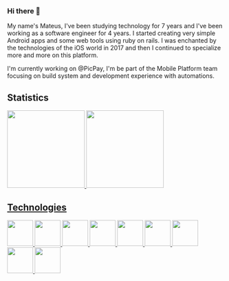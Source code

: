 ### Hi there 👋

My name's Mateus, I've been studying technology for 7 years and I've been working as a software engineer for 4 years. I started creating very simple Android apps and some web tools using ruby on rails. I was enchanted by the technologies of the iOS world in 2017 and then I continued to specialize more and more on this platform. 

I'm currently working on @PicPay, I'm be part of the Mobile Platform team focusing on build system and development experience with automations.

## Statistics
<div>
<a href="https://github.com/MateusDeSousa">
<img height="180em" src="https://github-readme-stats.vercel.app/api/top-langs/?username=MateusDeSousa&layout=compact&langs_count=7&theme=transparent"/>
<img height="180em" src="https://github-readme-stats.vercel.app/api?username=MateusDeSousa&show_icons=true&theme=transparent&include_all_commits=true&count_private=true"/>
</div>

## Technologies
<p float="left">
  <img src="https://cdn.jsdelivr.net/gh/devicons/devicon/icons/firebase/firebase-plain.svg" width="60" height="60"/>

  <img src="https://cdn.jsdelivr.net/gh/devicons/devicon/icons/swift/swift-original.svg" width="60" height="60"/>
  <img src="https://cdn.jsdelivr.net/gh/devicons/devicon/icons/objectivec/objectivec-plain.svg" width="60" height="60"/>
  <img src="https://cdn.jsdelivr.net/gh/devicons/devicon/icons/bash/bash-original.svg" width="60" height="60"/>
  <img src="https://upload.wikimedia.org/wikipedia/en/thumb/7/7d/Bazel_logo.svg/2048px-Bazel_logo.svg.png" width="60" height="60"/>
  <img src="https://cdn.jsdelivr.net/gh/devicons/devicon/icons/git/git-original.svg" width="60" height="60"/>
  <img src="https://cdn.jsdelivr.net/gh/devicons/devicon/icons/vim/vim-original.svg" width="60" height="60"/>
  <img src="https://cdn.jsdelivr.net/gh/devicons/devicon/icons/ruby/ruby-original.svg" width="60" height="60"/>
  <img src="https://static-00.iconduck.com/assets.00/fastlane-icon-512x495-lmuhwr6f.png" width="60" height="60">
</p>
